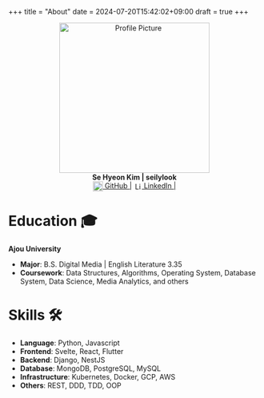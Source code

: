 +++
title = "About"
date = 2024-07-20T15:42:02+09:00
draft = true
+++

<div align="center">
    <img src="/images/profile/profile.png" width="300" alt="Profile Picture"/>
    <br/>
    <b>Se Hyeon Kim | seilylook</b>
    <br/>
    <a href="https://github.com/seilylook"><img src="/images/feature_images/github.png" width="20" align="center" alt="GitHub"> GitHub |</a>
    <a href="https://www.linkedin.com/in/se-hyeon-kim-07a1a02a2/"><img src="/images/feature_images/linkedin.webp" width="16" align="center" alt="LinkedIn"> LinkedIn |</a>
</div>

# Education 🎓

**Ajou University**

- **Major**: B.S. Digital Media | English Literature 3.35
- **Coursework**: Data Structures, Algorithms, Operating System, Database System, Data Science, Media Analytics, and others

# Skills 🛠️

- **Language**: Python, Javascript
- **Frontend**: Svelte, React, Flutter
- **Backend**: Django, NestJS
- **Database**: MongoDB, PostgreSQL, MySQL
- **Infrastructure**: Kubernetes, Docker, GCP, AWS
- **Others**: REST, DDD, TDD, OOP
